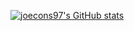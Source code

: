 [![joecons97's GitHub stats](https://github-readme-stats.vercel.app/api?username=joecons97&show_icons=true&theme=dark)](https://github.com/joecons97/github-readme-stats)

<!--
**joecons97/joecons97** is a ✨ _special_ ✨ repository because its `README.md` (this file) appears on your GitHub profile.

Here are some ideas to get you started:

- 🔭 I’m currently working on ...
- 🌱 I’m currently learning ...
- 👯 I’m looking to collaborate on ...
- 🤔 I’m looking for help with ...
- 💬 Ask me about ...
- 📫 How to reach me: ...
- 😄 Pronouns: ...
- ⚡ Fun fact: ...
-->
